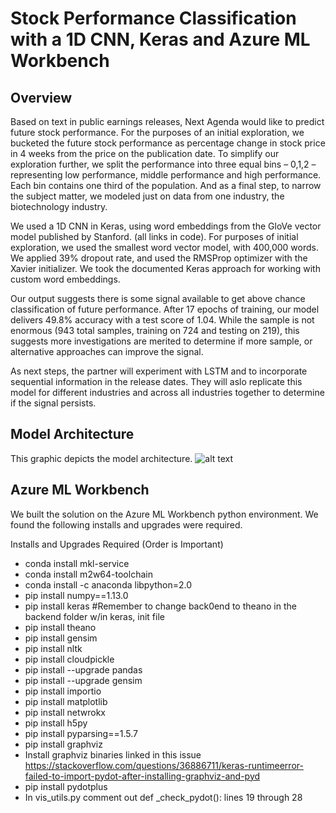 # Stock Performance Classification with a 1D CNN, Keras and Azure ML Workbench

## Overview
Based on text in public earnings releases, Next Agenda would like to predict future stock performance.  For the purposes of an initial exploration, we bucketed the future stock performance as percentage change in stock price in 4 weeks from the price on the publication date.  To simplify our exploration further, we split the performance into three equal bins – 0,1,2 – representing low performance, middle performance and high performance.  Each bin contains one third of the population.    And as a final step, to narrow the subject matter, we modeled just on data from one industry, the biotechnology industry.

We used a 1D CNN in Keras, using word embeddings from the GloVe vector model published by Stanford.  (all links in code).  For purposes of initial exploration, we used the smallest word vector model, with 400,000 words.  We applied 39% dropout rate, and used the RMSProp optimizer with the Xavier initializer.  We took the documented Keras approach for working with custom word embeddings.  

Our output suggests there is some signal available to get above chance classification of future performance.  After 17 epochs of training, our model delivers 49.8% accuracy with a test score of 1.04.  While the sample is not enormous (943 total samples, training on 724 and testing on 219), this suggests more investigations are merited to determine if more sample, or alternative approaches can improve the signal.  

As next steps, the partner will experiment with LSTM and to incorporate sequential information in the release dates.  They will aslo replicate this model for different industries and across all industries together to determine if the signal persists.   

## Model Architecture
This graphic depicts the model architecture.
![alt text](https://github.com/SingingData/StockPerformanceClassification/blob/master/modelarchitecture.png)

## Azure ML Workbench
We built the solution on the Azure ML Workbench python environment.  We found the following installs and upgrades were required.

Installs and Upgrades Required (Order is Important)
- conda install mkl-service
- conda install m2w64-toolchain
- conda install -c anaconda libpython=2.0
- pip install numpy==1.13.0
- pip install keras #Remember to change back0end to theano in the backend folder w/in keras, init file
- pip install theano
- pip install gensim
- pip install nltk
- pip install cloudpickle
- pip install --upgrade pandas
- pip install --upgrade gensim
- pip install importio
- pip install matplotlib
- pip install netwrokx
- pip install h5py
- pip install pyparsing==1.5.7
- pip install graphviz
- Install graphviz binaries linked in this issue https://stackoverflow.com/questions/36886711/keras-runtimeerror-failed-to-import-pydot-after-installing-graphviz-and-pyd
- pip install pydotplus
- In vis_utils.py comment out def _check_pydot(): lines 19 through 28


